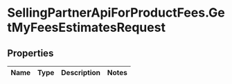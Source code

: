 # SellingPartnerApiForProductFees.GetMyFeesEstimatesRequest

## Properties
Name | Type | Description | Notes
------------ | ------------- | ------------- | -------------


